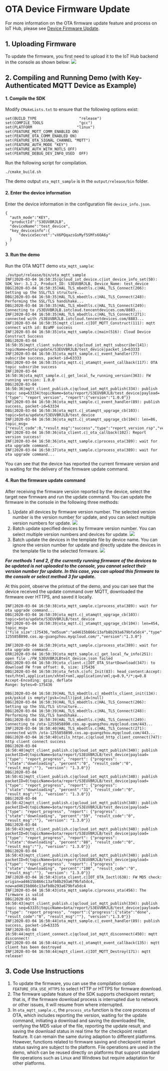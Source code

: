 # OTA Device Firmware Update

For more information on the OTA firmware update feature and process on IoT Hub, please see [Device Firmware Update](https://cloud.tencent.com/document/product/634/14674).

## 1. Uploading Firmware

To update the firmware, you first need to upload it to the IoT Hub backend in the console as shown below:
![](https://main.qcloudimg.com/raw/71f04d532d5143890c4a464dfaea4e31.png)

## 2. Compiling and Running Demo (with **Key-Authenticated MQTT Device** as Example)
#### 1. Compile the SDK
Modify `CMakeLists.txt` to ensure that the following options exist:
```
set(BUILD_TYPE                   "release")
set(COMPILE_TOOLS                "gcc") 
set(PLATFORM 	                "linux")
set(FEATURE_MQTT_COMM_ENABLED ON)
set(FEATURE_OTA_COMM_ENABLED ON)
set(FEATURE_OTA_SIGNAL_CHANNEL "MQTT")
set(FEATURE_AUTH_MODE "KEY")
set(FEATURE_AUTH_WITH_NOTLS OFF)
set(FEATURE_DEBUG_DEV_INFO_USED  OFF)
```
Run the following script for compilation.
```
./cmake_build.sh 
```
The demo output `ota_mqtt_sample` is in the `output/release/bin` folder.

#### 2. Enter the device information
Enter the device information in the configuration file `device_info.json`.
```
{
  "auth_mode":"KEY",	
  "productId":"S3EUVBRJLB",
  "deviceName":"test_device",	
  "key_deviceinfo":{    
      "deviceSecret":"vX6PQqazsGsMyf5SMfs6OA6y"
  }
}
```

#### 3. Run the demo
Run the OTA MQTT demo `ota_mqtt_sample`:
```
./output/release/bin/ota_mqtt_sample 
INF|2020-03-04 16:50:35|qcloud_iot_device.c|iot_device_info_set(50): SDK_Ver: 3.1.2, Product_ID: S3EUVBRJLB, Device_Name: test_device
DBG|2020-03-04 16:50:35|HAL_TLS_mbedtls.c|HAL_TLS_Connect(206): Setting up the SSL/TLS structure...
DBG|2020-03-04 16:50:35|HAL_TLS_mbedtls.c|HAL_TLS_Connect(248): Performing the SSL/TLS handshake...
DBG|2020-03-04 16:50:35|HAL_TLS_mbedtls.c|HAL_TLS_Connect(249): Connecting to /S3EUVBRJLB.iotcloud.tencentdevices.com/8883...
INF|2020-03-04 16:50:35|HAL_TLS_mbedtls.c|HAL_TLS_Connect(271): connected with /S3EUVBRJLB.iotcloud.tencentdevices.com/8883...
INF|2020-03-04 16:50:35|mqtt_client.c|IOT_MQTT_Construct(111): mqtt connect with id: BzaMF success
INF|2020-03-04 16:50:35|ota_mqtt_sample.c|main(516): Cloud Device Construct Success
DBG|2020-03-04 16:50:35|mqtt_client_subscribe.c|qcloud_iot_mqtt_subscribe(141): topicName=$ota/update/S3EUVBRJLB/test_device|packet_id=63333
INF|2020-03-04 16:50:35|ota_mqtt_sample.c|_event_handler(77): subscribe success, packet-id=63333
DBG|2020-03-04 16:50:35|ota_mqtt.c|_otamqtt_event_callback(117): OTA topic subscribe success
INF|2020-03-04 16:50:36|ota_mqtt_sample.c|_get_local_fw_running_version(363): FW running version: 1.0.0
DBG|2020-03-04 16:50:36|mqtt_client_publish.c|qcloud_iot_mqtt_publish(334): publish topic seq=63334|topicName=$ota/report/S3EUVBRJLB/test_device|payload={"type": "report_version", "report":{"version":"1.0.0"}}
INF|2020-03-04 16:50:36|ota_mqtt_sample.c|_event_handler(89): publish success, packet-id=63334
DBG|2020-03-04 16:50:36|ota_mqtt.c|_otamqtt_upgrage_cb(103): topic=$ota/update/S3EUVBRJLB/test_device
INF|2020-03-04 16:50:36|ota_mqtt.c|_otamqtt_upgrage_cb(104): len=86, topic_msg={"result_code":0,"result_msg":"success","type":"report_version_rsp","version":"1.0.0"}
INF|2020-03-04 16:50:36|ota_client.c|_ota_callback(102): Report version success!
INF|2020-03-04 16:50:36|ota_mqtt_sample.c|process_ota(389): wait for ota upgrade command...
INF|2020-03-04 16:50:37|ota_mqtt_sample.c|process_ota(389): wait for ota upgrade command...
```
You can see that the device has reported the current firmware version and is waiting for the delivery of the firmware update command.

#### 4. Run the firmware update command

After receiving the firmware version reported by the device, select the target new firmware and run the update command. You can update the firmware in the console in the following three methods:

1. Update all devices by firmware version number. The selected version number is the version number for update, and you can select multiple version numbers for update.
![](https://main.qcloudimg.com/raw/cc47178dc3924ad2c96fb98365159cfd.png)
2. Batch update specified devices by firmware version number. You can select multiple version numbers and devices for update.
![](https://main.qcloudimg.com/raw/963239bf3facc8b9a54660b1498c6dc2.png)
3. Batch update the devices in the template file by device name. You can ignore the version number for update and directly update the devices in the template file to the selected firmware.
![](https://main.qcloudimg.com/raw/141c4b0c32aed3e70edcae58419478dc.png)

***For methods 1 and 2, if the currently running firmware of the devices to be updated is not uploaded to the console, you cannot select their version number for update. In this case, you can upload this firmware to the console or select method 3 for update.***



At this point, observe the printout of the demo, and you can see that the device received the update command over MQTT, downloaded the firmware over HTTPS, and saved it locally.
```
INF|2020-03-04 16:50:38|ota_mqtt_sample.c|process_ota(389): wait for ota upgrade command...
DBG|2020-03-04 16:50:39|ota_mqtt.c|_otamqtt_upgrage_cb(103): topic=$ota/update/S3EUVBRJLB/test_device
INF|2020-03-04 16:50:39|ota_mqtt.c|_otamqtt_upgrage_cb(104): len=454, topic_msg={"file_size":175436,"md5sum":"ad4615b866c13afb8b293a679bfa5dc4","type":"update_firmware","url":"https://ota-1255858890.cos.ap-guangzhou.myqcloud.com/","version":"1.3.0"}

INF|2020-03-04 16:50:39|ota_mqtt_sample.c|process_ota(389): wait for ota upgrade command...
ERR|2020-03-04 16:50:39|ota_mqtt_sample.c|_get_local_fw_info(251): open file ./FW_S3EUVBRJLBtest_device.json failed
DBG|2020-03-04 16:50:39|ota_client.c|IOT_OTA_StartDownload(347): to download FW from offset: 0, size: 175436
DBG|2020-03-04 16:50:39|ota_fetch.c|ofc_Init(83): head_content:Accept: text/html,application/xhtml+xml,application/xml;q=0.9,*/*;q=0.8
Accept-Encoding: gzip, deflate
Range: bytes=0-175436

DBG|2020-03-04 16:50:39|HAL_TLS_mbedtls.c|_mbedtls_client_init(134): psk/pskid is empty!|psk=(null)|psd_id=(null)
DBG|2020-03-04 16:50:39|HAL_TLS_mbedtls.c|HAL_TLS_Connect(206): Setting up the SSL/TLS structure...
DBG|2020-03-04 16:50:39|HAL_TLS_mbedtls.c|HAL_TLS_Connect(248): Performing the SSL/TLS handshake...
DBG|2020-03-04 16:50:39|HAL_TLS_mbedtls.c|HAL_TLS_Connect(249): Connecting to /ota-1255858890.cos.ap-guangzhou.myqcloud.com/443...
INF|2020-03-04 16:50:40|HAL_TLS_mbedtls.c|HAL_TLS_Connect(271): connected with /ota-1255858890.cos.ap-guangzhou.myqcloud.com/443...
DBG|2020-03-04 16:50:40|utils_httpc.c|qcloud_http_client_connect(747): http client connect success
DBG|2020-03-04 16:50:40|mqtt_client_publish.c|qcloud_iot_mqtt_publish(340): publish packetID=0|topicName=$ota/report/S3EUVBRJLB/test_device|payload={"type": "report_progress", "report": {"progress": {"state":"downloading", "percent":"0", "result_code":"0", "result_msg":""}, "version": "1.3.0"}}
DBG|2020-03-04 16:50:41|mqtt_client_publish.c|qcloud_iot_mqtt_publish(340): publish packetID=0|topicName=$ota/report/S3EUVBRJLB/test_device|payload={"type": "report_progress", "report": {"progress": {"state":"downloading", "percent":"31", "result_code":"0", "result_msg":""}, "version": "1.3.0"}}
DBG|2020-03-04 16:50:42|mqtt_client_publish.c|qcloud_iot_mqtt_publish(340): publish packetID=0|topicName=$ota/report/S3EUVBRJLB/test_device|payload={"type": "report_progress", "report": {"progress": {"state":"downloading", "percent":"59", "result_code":"0", "result_msg":""}, "version": "1.3.0"}}
DBG|2020-03-04 16:50:43|mqtt_client_publish.c|qcloud_iot_mqtt_publish(340): publish packetID=0|topicName=$ota/report/S3EUVBRJLB/test_device|payload={"type": "report_progress", "report": {"progress": {"state":"downloading", "percent":"88", "result_code":"0", "result_msg":""}, "version": "1.3.0"}}
DBG|2020-03-04 16:50:43|mqtt_client_publish.c|qcloud_iot_mqtt_publish(340): publish packetID=0|topicName=$ota/report/S3EUVBRJLB/test_device|payload={"type": "report_progress", "report": {"progress": {"state":"downloading", "percent":"100", "result_code":"0", "result_msg":""}, "version": "1.3.0"}}
INF|2020-03-04 16:50:43|ota_client.c|IOT_OTA_Ioctl(638): FW MD5 check: origin=ad4615b866c13afb8b293a679bfa5dc4, now=ad4615b866c13afb8b293a679bfa5dc4
INF|2020-03-04 16:50:43|ota_mqtt_sample.c|process_ota(456): The firmware is valid
DBG|2020-03-04 16:50:43|mqtt_client_publish.c|qcloud_iot_mqtt_publish(334): publish topic seq=63335|topicName=$ota/report/S3EUVBRJLB/test_device|payload={"type": "report_progress", "report":{"progress":{"state":"done", "result_code":"0", "result_msg":""}, "version":"1.3.0"}}
INF|2020-03-04 16:50:44|ota_mqtt_sample.c|_event_handler(89): publish success, packet-id=63335
INF|2020-03-04 16:50:44|mqtt_client_connect.c|qcloud_iot_mqtt_disconnect(450): mqtt disconnect!
INF|2020-03-04 16:50:44|ota_mqtt.c|_otamqtt_event_callback(135): mqtt client has been destroyed
INF|2020-03-04 16:50:44|mqtt_client.c|IOT_MQTT_Destroy(171): mqtt release!
```

## 3. Code Use Instructions

1. To update the firmware, you can use the compilation option `FEATURE_OTA_USE_HTTPS` to select HTTP or HTTPS for firmware download.
2. The firmware update feature of the SDK supports checkpoint restart; that is, if the firmware download process is interrupted due to network or other issues, it will resume from where interrupted.
3. In `ota_mqtt_sample.c`, the `process_ota` function is the core process of OTA, which includes reporting the version, waiting for the update command, initiating a download and saving the downloaded file, verifying the MD5 value of the file, reporting the update result, and saving the download status in real time for the checkpoint restart feature. It can remain the same during adaption to different platforms. However, functions related to firmware saving and checkpoint restart status saving are subject to the platform. File operations are used in the demo, which can be reused directly on platforms that support standard file operations such as Linux and Windows but require adaptation for other platforms.


